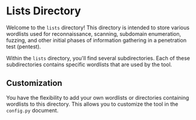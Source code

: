 # Lists Directory

Welcome to the `lists` directory! This directory is intended to store various wordlists used for reconnaissance, scanning, subdomain enumeration, fuzzing, and other initial phases of information gathering in a penetration test (pentest).

Within the `lists` directory, you'll find several subdirectories. Each of these subdirectories contains specific wordlists that are used by the tool.

## Customization

You have the flexibility to add your own wordlists or directories containing wordlists to this directory. 
This allows you to customize the tool in the `config.py` document.
